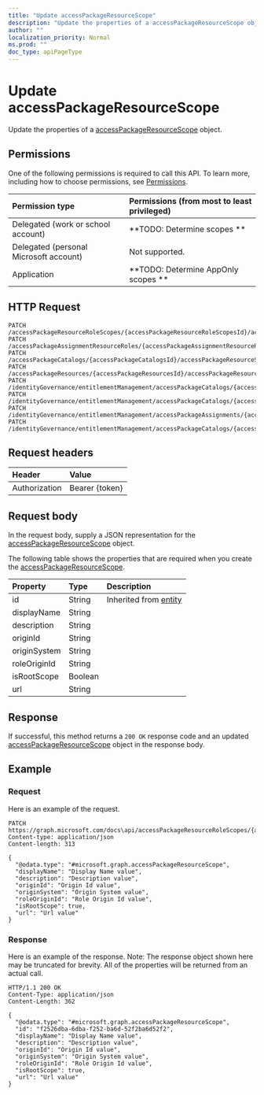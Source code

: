 ```yaml
---
title: "Update accessPackageResourceScope"
description: "Update the properties of a accessPackageResourceScope object."
author: ""
localization_priority: Normal
ms.prod: ""
doc_type: apiPageType
---
```


# Update accessPackageResourceScope

Update the properties of a [accessPackageResourceScope](../resources/accesspackageresourcescope.md) object.

## Permissions
One of the following permissions is required to call this API. To learn more, including how to choose permissions, see [Permissions](/concepts/permissions-reference.md).

|Permission type|Permissions (from most to least privileged)|
|:---|:---|
|Delegated (work or school account)|**TODO: Determine scopes **|
|Delegated (personal Microsoft account)|Not supported.|
|Application|**TODO: Determine AppOnly scopes **|

## HTTP Request
<!-- {
  "blockType": "ignored"
}
-->
``` http
PATCH /accessPackageResourceRoleScopes/{accessPackageResourceRoleScopesId}/accessPackageResourceScope
PATCH /accessPackageAssignmentResourceRoles/{accessPackageAssignmentResourceRolesId}/accessPackageResourceScope
PATCH /accessPackageCatalogs/{accessPackageCatalogsId}/accessPackageResourceScopes/{accessPackageResourceScopeId}
PATCH /accessPackageResources/{accessPackageResourcesId}/accessPackageResourceScopes/{accessPackageResourceScopeId}
PATCH /identityGovernance/entitlementManagement/accessPackageCatalogs/{accessPackageCatalogId}/accessPackageResourceScopes/{accessPackageResourceScopeId}
PATCH /identityGovernance/entitlementManagement/accessPackageCatalogs/{accessPackageCatalogId}/accessPackageResources/{accessPackageResourceId}/accessPackageResourceScopes/{accessPackageResourceScopeId}
PATCH /identityGovernance/entitlementManagement/accessPackageAssignments/{accessPackageAssignmentId}/accessPackageAssignmentResourceRoles/{accessPackageAssignmentResourceRoleId}/accessPackageResourceScope
PATCH /identityGovernance/entitlementManagement/accessPackageCatalogs/{accessPackageCatalogId}/accessPackages/{accessPackageId}/accessPackageResourceRoleScopes/{accessPackageResourceRoleScopeId}/accessPackageResourceScope
```

## Request headers
|Header|Value|
|:---|:---|
|Authorization|Bearer {token}|

## Request body
In the request body, supply a JSON representation for the [accessPackageResourceScope](../resources/accessPackageResourceScope.md) object.

The following table shows the properties that are required when you create the [accessPackageResourceScope](../resources/accesspackageresourcescope.md).

|Property|Type|Description|
|:---|:---|:---|
|id|String| Inherited from [entity](../resources/entity.md)|
|displayName|String||
|description|String||
|originId|String||
|originSystem|String||
|roleOriginId|String||
|isRootScope|Boolean||
|url|String||



## Response
If successful, this method returns a `200 OK` response code and an updated [accessPackageResourceScope](../resources/accesspackageresourcescope.md) object in the response body.

## Example

### Request
Here is an example of the request.
<!-- {
  "blockType": "request",
  "name": "update_accesspackageresourcescope"
}
-->
``` http
PATCH https://graph.microsoft.com/docs\api/accessPackageResourceRoleScopes/{accessPackageResourceRoleScopesId}/accessPackageResourceScope
Content-type: application/json
Content-length: 313

{
  "@odata.type": "#microsoft.graph.accessPackageResourceScope",
  "displayName": "Display Name value",
  "description": "Description value",
  "originId": "Origin Id value",
  "originSystem": "Origin System value",
  "roleOriginId": "Role Origin Id value",
  "isRootScope": true,
  "url": "Url value"
}
```

### Response
Here is an example of the response. Note: The response object shown here may be truncated for brevity. All of the properties will be returned from an actual call.
<!-- {
  "blockType": "response",
  "truncated": true
}
-->
``` http
HTTP/1.1 200 OK
Content-Type: application/json
Content-Length: 362

{
  "@odata.type": "#microsoft.graph.accessPackageResourceScope",
  "id": "f2526dba-6dba-f252-ba6d-52f2ba6d52f2",
  "displayName": "Display Name value",
  "description": "Description value",
  "originId": "Origin Id value",
  "originSystem": "Origin System value",
  "roleOriginId": "Role Origin Id value",
  "isRootScope": true,
  "url": "Url value"
}
```

